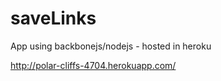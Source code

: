 saveLinks
=========

App using backbonejs/nodejs -  hosted in heroku

http://polar-cliffs-4704.herokuapp.com/
